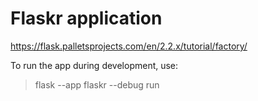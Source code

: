 # Flaskr application
https://flask.palletsprojects.com/en/2.2.x/tutorial/factory/

To run the app during development, use:
> flask --app flaskr --debug run